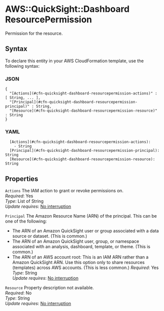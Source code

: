 # AWS::QuickSight::Dashboard ResourcePermission<a name="aws-properties-quicksight-dashboard-resourcepermission"></a>

Permission for the resource\.

## Syntax<a name="aws-properties-quicksight-dashboard-resourcepermission-syntax"></a>

To declare this entity in your AWS CloudFormation template, use the following syntax:

### JSON<a name="aws-properties-quicksight-dashboard-resourcepermission-syntax.json"></a>

```
{
  "[Actions](#cfn-quicksight-dashboard-resourcepermission-actions)" : [ String, ... ],
  "[Principal](#cfn-quicksight-dashboard-resourcepermission-principal)" : String,
  "[Resource](#cfn-quicksight-dashboard-resourcepermission-resource)" : String
}
```

### YAML<a name="aws-properties-quicksight-dashboard-resourcepermission-syntax.yaml"></a>

```
  [Actions](#cfn-quicksight-dashboard-resourcepermission-actions):
    - String
  [Principal](#cfn-quicksight-dashboard-resourcepermission-principal): String
  [Resource](#cfn-quicksight-dashboard-resourcepermission-resource): String
```

## Properties<a name="aws-properties-quicksight-dashboard-resourcepermission-properties"></a>

`Actions` <a name="cfn-quicksight-dashboard-resourcepermission-actions"></a>
The IAM action to grant or revoke permissions on\.  
_Required_: Yes  
_Type_: List of String  
_Update requires_: [No interruption](https://docs.aws.amazon.com/AWSCloudFormation/latest/UserGuide/using-cfn-updating-stacks-update-behaviors.html#update-no-interrupt)

`Principal` <a name="cfn-quicksight-dashboard-resourcepermission-principal"></a>
The Amazon Resource Name \(ARN\) of the principal\. This can be one of the following:

- The ARN of an Amazon QuickSight user or group associated with a data source or dataset\. \(This is common\.\)
- The ARN of an Amazon QuickSight user, group, or namespace associated with an analysis, dashboard, template, or theme\. \(This is common\.\)
- The ARN of an AWS account root: This is an IAM ARN rather than a Amazon QuickSight ARN\. Use this option only to share resources \(templates\) across AWS accounts\. \(This is less common\.\)
  _Required_: Yes  
  _Type_: String  
  _Update requires_: [No interruption](https://docs.aws.amazon.com/AWSCloudFormation/latest/UserGuide/using-cfn-updating-stacks-update-behaviors.html#update-no-interrupt)

`Resource` <a name="cfn-quicksight-dashboard-resourcepermission-resource"></a>
Property description not available\.  
_Required_: No  
_Type_: String  
_Update requires_: [No interruption](https://docs.aws.amazon.com/AWSCloudFormation/latest/UserGuide/using-cfn-updating-stacks-update-behaviors.html#update-no-interrupt)
